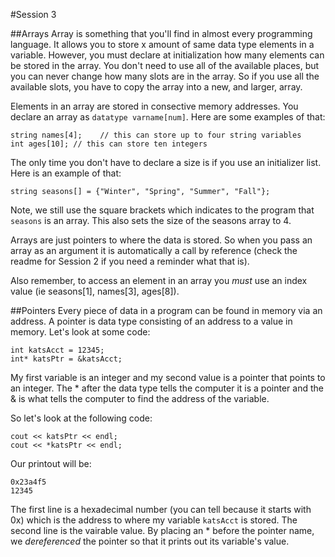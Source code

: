 #Session 3

##Arrays
Array is something that you'll find in almost every programming language. It allows you to store x amount of same data type elements in a variable. However, you must declare at initialization how many elements can be stored in the array. You don't need to use all of the available places, but you can never change how many slots are in the array. So if you use all the available slots, you have to copy the array into a new, and larger, array.

Elements in an array are stored in consective memory addresses. You declare an array as `datatype varname[num]`. Here are some examples of that:

```
string names[4];	// this can store up to four string variables
int ages[10]; // this can store ten integers
```

The only time you don't have to declare a size is if you use an initializer list. Here is an example of that:

```
string seasons[] = {"Winter", "Spring", "Summer", "Fall"};
```

Note, we still use the square brackets which indicates to the program that `seasons` is an array. This also sets the size of the seasons array to 4.

Arrays are just pointers to where the data is stored. So when you pass an array as an argument it is automatically a call by reference (check the readme for Session 2 if you need a reminder what that is).

Also remember, to access an element in an array you *must* use an index value (ie seasons[1], names[3], ages[8]).

##Pointers
Every piece of data in a program can be found in memory via an address. A pointer is data type consisting of an address to a value in memory. Let's look at some code:

```
int katsAcct = 12345;
int* katsPtr = &katsAcct;
```
My first variable is an integer and my second value is a pointer that points to an integer. The * after the data type tells the computer it is a pointer and the & is what tells the computer to find the address of the variable.

So let's look at the following code:

```
cout << katsPtr << endl;
cout << *katsPtr << endl;
```
Our printout will be:

```
0x23a4f5
12345
```
The first line is a hexadecimal number (you can tell because it starts with 0x) which is the address to where my variable `katsAcct` is stored. The second line is the vairable value. By placing an * before the pointer name, we *dereferenced* the pointer so that it prints out its variable's value.
